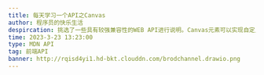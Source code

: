 ```yaml
---
title: 每天学习一个API之Canvas
author: 程序员的快乐生活
despircation: 挑选了一些具有较强兼容性的WEB API进行说明。Canvas元素可以实现自定义绘画
time: 2023-3-23 13:23:00
type: MDN API 
tag: 前端API
banner: http://rqisd4yi1.hd-bkt.clouddn.com/brodchannel.drawio.png
---
```

